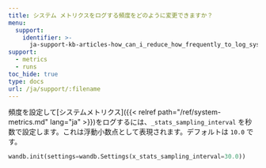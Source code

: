 ```yaml
---
title: システム メトリクスをログする頻度をどのように変更できますか？
menu:
  support:
    identifier: >-
      ja-support-kb-articles-how_can_i_reduce_how_frequently_to_log_system_metrics
support:
  - metrics
  - runs
toc_hide: true
type: docs
url: /ja/support/:filename
---
```

頻度を設定して[システムメトリクス]({{< relref path="/ref/system-metrics.md" lang="ja" >}})をログするには、`_stats_sampling_interval` を秒数で設定します。これは浮動小数点として表現されます。デフォルトは `10.0` です。

```python
wandb.init(settings=wandb.Settings(x_stats_sampling_interval=30.0))
```